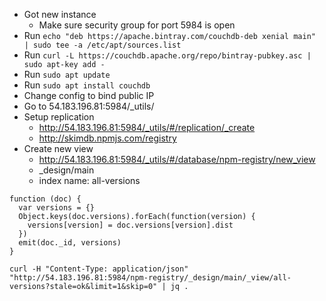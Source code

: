 - Got new instance
  - Make sure security group for port 5984 is open
- Run `echo "deb https://apache.bintray.com/couchdb-deb xenial main" | sudo tee -a /etc/apt/sources.list`
- Run `curl -L https://couchdb.apache.org/repo/bintray-pubkey.asc | sudo apt-key add -`
- Run `sudo apt update`
- Run `sudo apt install couchdb`
- Change config to bind public IP
- Go to 54.183.196.81:5984/_utils/
- Setup replication
  - http://54.183.196.81:5984/_utils/#/replication/_create
  - http://skimdb.npmjs.com/registry
- Create new view
  - http://54.183.196.81:5984/_utils/#/database/npm-registry/new_view
  - _design/main
  - index name: all-versions
```
function (doc) {
  var versions = {}
  Object.keys(doc.versions).forEach(function(version) {
    versions[version] = doc.versions[version].dist
  })
  emit(doc._id, versions)
}
```

```
curl -H "Content-Type: application/json" "http://54.183.196.81:5984/npm-registry/_design/main/_view/all-versions?stale=ok&limit=1&skip=0" | jq .
```

